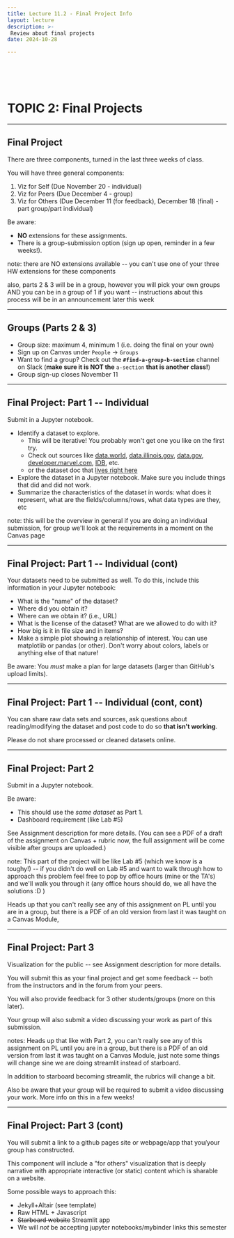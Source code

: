 ```yaml
---
title: Lecture 11.2 - Final Project Info
layout: lecture
description: >-
 Review about final projects
date: 2024-10-28

---
```


<br />
<br />
<br />

# TOPIC 2: Final Projects

---

## Final Project

There are three components, turned in the last three weeks of class.

You will have three general components:

1. Viz for Self (Due November 20 - individual)
1. Viz for Peers (Due December 4 - group)
1. Viz for Others (Due December 11 (for feedback), December 18 (final) - part group/part individual)

Be aware:
 * **NO** extensions for these assignments.
 * There is a group-submission option (sign up open, reminder in a few weeks!).

note:
there are NO extensions available -- you can't use one of your three HW extensions for these components

also, parts 2 & 3 will be in a group, however you will pick your own groups AND you can be in a group of 1 if you want -- instructions about this process will be in an announcement later this week

---

## Groups (Parts 2 & 3)

* Group size: maximum 4, minimum 1 (i.e. doing the final on your own)
* Sign up on Canvas under `People` $\rightarrow$ `Groups`
* Want to find a group?  Check out the **`#find-a-group-b-section`** channel on Slack (**make sure it is NOT the** `a-section` **that is another class!**)
* Group sign-up closes November 11


---

## Final Project: Part 1 -- Individual

Submit in a Jupyter notebook.

 * Identify a dataset to explore.
   * This will be iterative!  You probably won't get one you like on the first
     try.
   * Check out sources like [data.world](https://data.world/),
     [data.illinois.gov](https://data.illinois.gov/),
     [data.gov](https://data.gov/),
     [developer.marvel.com](https://developer.marvel.com/),
     [IDB](https://databank.illinois.edu/), etc.
   * or the dataset doc that [lives right here](https://docs.google.com/document/d/15UJinT5XokAHXd9fQAYD8f6d3vEkR6kJMq8kswmkOhY/edit?usp=sharing)
 * Explore the dataset in a Jupyter notebook.  Make sure you include things that did and did not work.
 * Summarize the characteristics of the dataset in words: what does it
   represent, what are the fields/columns/rows, what data types are they, etc
   
note:
this will be the overview in general if you are doing an individual submission, for group we'll look at the requirements in a moment on the Canvas page

---

## Final Project: Part 1 -- Individual (cont)

Your datasets need to be submitted as well.  To do this, include this
information in your Jupyter notebook:

 * What is the "name" of the dataset?
 * Where did you obtain it?
 * Where can we obtain it?  (i.e., URL)
 * What is the license of the dataset?  What are we allowed to do with it?
 * How big is it in file size and in items?
 * Make a simple plot showing a relationship of interest.  You can use matplotlib or pandas (or other). Don't worry about colors, labels or anything else of that nature!

Be aware: You *must* make a plan for large datasets (larger than GitHub's upload limits).


---

## Final Project: Part 1 -- Individual (cont, cont)

You can share raw data sets and sources, ask questions about reading/modifying the dataset and post code to do so **that isn't working**.

Please do not share processed or cleaned datasets online.

---

## Final Project: Part 2

Submit in a Jupyter notebook.  

Be aware:
 * This should use the *same dataset* as Part 1.
 * Dashboard requirement (like Lab #5)

See Assignment description for more details. (You can see a PDF of a draft of the assignment on Canvas + rubric now, the full assignment will be come visible after groups are uploaded.)

note:
This part of the project will be like Lab #5 (which we know is a toughy!) -- if you didn't do well on Lab #5 and want to walk through how to approach this problem feel free to pop by office hours (mine or the TA's) and we'll walk you through it (any office hours should do, we all have the solutions :D )

Heads up that you can't really see any of this assignment on PL until you are in a group, but there is a PDF of an old version from last it was taught on a Canvas Module, 

---

## Final Project: Part 3

Visualization for the public -- see Assignment description for more details.

You will submit this as your final project and get some feedback -- both from the instructors and in the forum from your peers.

You will also provide feedback for 3 other students/groups (more on this later).

Your group will also submit a video discussing your work as part of this submission.

notes:
Heads up that like with Part 2, you can't really see any of this assignment on PL until you are in a group, but there is a PDF of an old version from last it was taught on a Canvas Module, just note some things will change sine we are doing streamlit instead of starboard.  

In addition to starboard becoming streamlit, the rubrics will change a bit.

Also be aware that your group will be required to submit a video discussing your work.  More info on this in a few weeks!






---

## Final Project: Part 3 (cont)

You will submit a link to a github pages site or webpage/app that you/your group has constructed.

This component will include a "for others" visualization that is deeply
narrative with appropriate interactive (or static) content which is sharable on a
website.

Some possible ways to approach this:

 * Jekyll+Altair (see template)
 * Raw HTML + Javascript
 * ~~Starboard website~~ Streamlit app
 * We will *not* be accepting jupyter notebooks/mybinder links this semester



